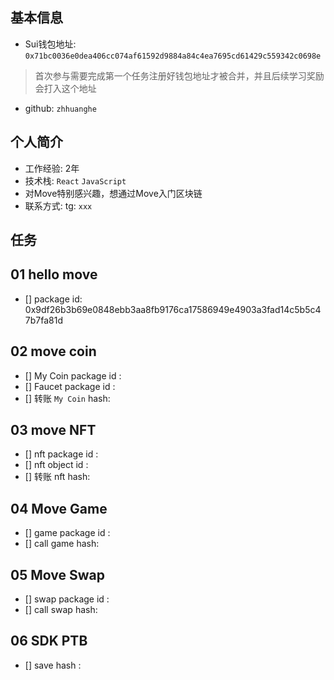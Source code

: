 ## 基本信息
- Sui钱包地址: `0x71bc0036e0dea406cc074af61592d9884a84c4ea7695cd61429c559342c0698e`
> 首次参与需要完成第一个任务注册好钱包地址才被合并，并且后续学习奖励会打入这个地址
- github: `zhhuanghe`

## 个人简介
- 工作经验: 2年
- 技术栈: `React` `JavaScript`
- 对Move特别感兴趣，想通过Move入门区块链
- 联系方式: tg: `xxx` 

## 任务

##   01 hello move  
- [] package id: 0x9df26b3b69e0848ebb3aa8fb9176ca17586949e4903a3fad14c5b5c47b7fa81d

##   02 move coin
- [] My Coin package id : 
- [] Faucet package id : 
- [] 转账 `My Coin` hash:

##   03 move NFT
- [] nft package id :
- [] nft object id : 
- [] 转账 nft  hash:

##   04 Move Game
- [] game package id :
- [] call game hash:

##   05 Move Swap
- [] swap package id :
- [] call swap hash:

##   06 SDK PTB
- [] save hash :
